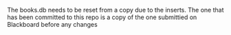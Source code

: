 The books.db needs to be reset from a copy due to the inserts. The one that has been committed to this repo is a copy of the one submittied on Blackboard before any changes
